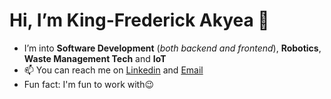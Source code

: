 # Hi, I’m **King-Frederick Akyea** 👋 
 - I’m into **Software Development** (*both backend and frontend*), **Robotics**, **Waste Management Tech** and **IoT** 
- 📫 You can reach me on [Linkedin](https://www.linkedin.com/in/king-akyea/) and [Email](akyeaking2007@gmail.com)
- Fun fact: I'm fun to work with😉

<!---
King-Frederick-Akyea/King-Frederick-Akyea is a ✨ special ✨ repository because its `README.md` (this file) appears on your GitHub profile.
You can click the Preview link to take a look at your changes.
--->

